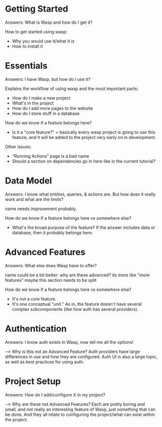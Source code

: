 # Getting Started

Answers: What is Wasp and how do I get it?

How to get started using wasp:
- Why you would use it/what it is
- How to install it


# Essentials

Answers: I have Wasp, but how do I use it?

Explains the workflow of using wasp and the most important parts:
- How do I make a new project
- What's in the project
- How do I add more pages to the website
- How do I store stuff in a database

How do we know if a feature belongs here?
- Is it a "core feature?" = basically every wasp project is going to use this
  feature, and it will be added to the project very early on in development.

Other issues:
- "Running Actions" page is a bad name
- Should a section on dependencies go in here like in the current tutorial?


# Data Model

Answers: I know what entities, queries, & actions are. But how does it really
         work and what are the limits?

name needs improvement probably.

How do we know if a feature belongs here vs somewhere else?
- What's the broad purpose of the feature? If the answer includes data or database,
  then it probably belongs here.

# Advanced Features

Answers: What else does Wasp have to offer?

name could be a bit better: why are these advanced? its more like "more features"
maybe this section needs to be split

How do we know if a feature belongs here vs somewhere else?
- It's not a core feature.
- It's one conceptual "unit." As in, the feature doesn't have several complex
  subcomponents (like how auth has several providers).


# Authentication

Answers: I know auth exists in Wasp, now tell me all the options!

--> Why is this not an Advanced Feature? Auth providers have large differences
    in use and how they are configured. Auth UI is also a large topic, as well
	  as best practices for using auth.


# Project Setup

Answers: How do I add/configure X in my project?

--> Why are these not Advanced Features? Each are pretty boring and small, and
    not really an interesting feature of Wasp, just something that can be done.
    And they all relate to configuring the project/what can exist within the
    project.
